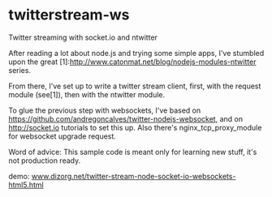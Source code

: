 twitterstream-ws
================

Twitter streaming with socket.io and ntwitter

After reading a lot about node.js and trying some simple apps, I've stumbled upon the great [1]:http://www.catonmat.net/blog/nodejs-modules-ntwitter series.

From there, I've set up to write a twitter stream client, first, with the request module (see[1]), then with the ntwitter module.

To glue the previous step with websockets, I've based on https://github.com/andregoncalves/twitter-nodejs-websocket, and on http://socket.io tutorials to set this up. Also there's nginx_tcp_proxy_module for websocket upgrade request.

Word of advice: This sample code is meant only for learning new stuff, it's not production ready.

demo: www.dizorg.net/twitter-stream-node-socket-io-websockets-html5.html
